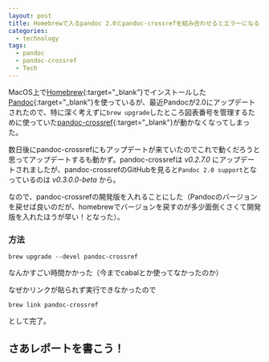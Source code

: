 ```yaml
---
layout: post
title: Homebrewで入るpandoc 2.0とpandoc-crossrefを組み合わせるとエラーになる
categories:
  - technology
tags:
  - pandoc
  - pandoc-crossref
  - Tech
---
```


MacOS上で[Homebrew](https://brew.sh/){:target="_blank"}でインストールした[Pandoc](https://pandoc.org/){:target="_blank"}を使っているが、最近Pandocが2.0にアップデートされたので、特に深く考えずに```brew upgrade```したところ図表番号を管理するために使っていた[pandoc-crossref](https://github.com/lierdakil/pandoc-crossref){:target="_blank"}が動かなくなってしまった。

数日後にpandoc-crossrefにもアップデートが来ていたのでこれで動くだろうと思ってアップデートするも動かず。pandoc-crossrefは *v0.2.7.0* にアップデートされましたが、pandoc-crossrefのGitHubを見ると```Pandoc 2.0 support```となっているのは *v0.3.0.0-beta* から。

なので、pandoc-crossrefの開発版を入れることにした（Pandocのバージョンを戻せば良いのだが、homebrewでバージョンを戻すのが多少面倒くさくて開発版を入れたほうが早い！となった）。

### 方法
```
brew upgrade --devel pandoc-crossref
```
なんかすごい時間かかった（今までcabalとか使ってなかったのか）

なぜかリンクが貼られず実行できなかったので
```
brew link pandoc-crossref
```
として完了。

## さあレポートを書こう！
